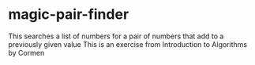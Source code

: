 # magic-pair-finder
This searches a list of numbers for a pair of numbers that add to a previously given value
This is an exercise from Introduction to Algorithms by Cormen
